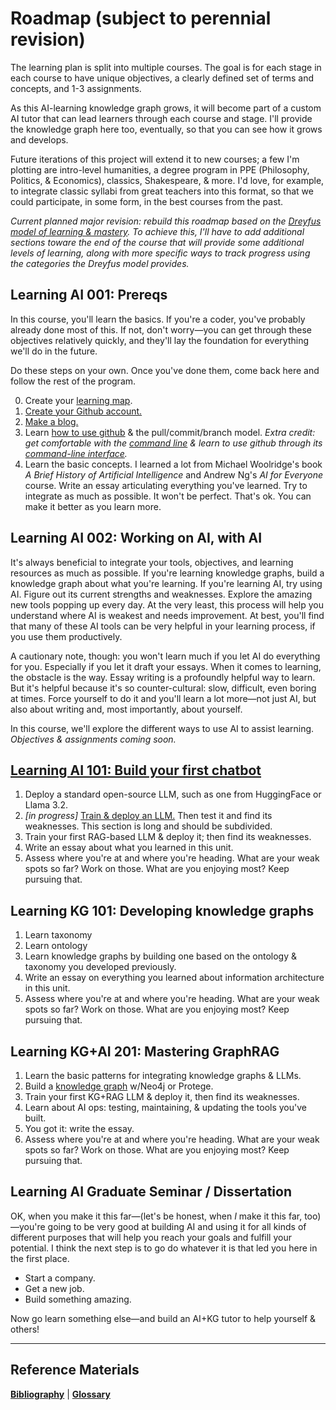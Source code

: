 # Roadmap (subject to perennial revision)

The learning plan is split into multiple courses. The goal is for each stage in each course to have unique objectives, a clearly defined set of terms and concepts, and 1-3 assignments.

As this AI-learning knowledge graph grows, it will become part of a custom AI tutor that can lead learners through each course and stage. I'll provide the knowledge graph here too, eventually, so that you can see how it grows and develops.

Future iterations of this project will extend it to new courses; a few I'm plotting are intro-level humanities, a degree program in PPE (Philosophy, Politics, & Economics), classics, Shakespeare, & more. I'd love, for example, to integrate classic syllabi from great teachers into this format, so that we could participate, in some form, in the best courses from the past.

*Current planned major revision: rebuild this roadmap based on the [Dreyfus model of learning & mastery](https://en.wikipedia.org/wiki/Dreyfus_model_of_skill_acquisition). To achieve this, I'll have to add additional sections toware the end of the course that will provide some additional levels of learning, along with more specific ways to track progress using the categories the Dreyfus model provides.* 

## Learning AI 001: Prereqs

In this course, you'll learn the basics. If you're a coder, you've probably already done most of this. If not, don't worry—you can get through these objectives relatively quickly, and they'll lay the foundation for everything we'll do in the future.

Do these steps on your own. Once you've done them, come back here and follow the rest of the program.

0. Create your [learning map](/ultralearning.md). 
1. [Create your Github account.](https://github.com/)
2. [Make a blog.](/makeablog.md)
3. Learn [how to use github](https://www.freecodecamp.org/news/guide-to-git-github-for-beginners-and-experienced-devs/) & the pull/commit/branch model. *Extra credit: get comfortable with the [command line](https://learnpythonthehardway.org/book/appendixa.html) & learn to use github through its [command-line interface](https://docs.github.com/en/github-cli/github-cli/quickstart).*
4. Learn the basic concepts. I learned a lot from Michael Woolridge's book *A Brief History of Artificial Intelligence* and Andrew Ng's *AI for Everyone* course. Write an essay articulating everything you've learned. Try to integrate as much as possible. It won't be perfect. That's ok. You can make it better as you learn more.

## Learning AI 002: Working on AI, with AI

It's always beneficial to integrate your tools, objectives, and learning resources as much as possible. If you're learning knowledge graphs, build a knowledge graph about what you're learning. If you're learning AI, try using AI. Figure out its current strengths and weaknesses. Explore the amazing new tools popping up every day. At the very least, this process will help you understand where AI is weakest and needs improvement. At best, you'll find that many of these AI tools can be very helpful in your learning process, if you use them productively.

A cautionary note, though: you won't learn much if you let AI do everything for you. Especially if you let it draft your essays. When it comes to learning, the obstacle is the way. Essay writing is a profoundly helpful way to learn. But it's helpful because it's so counter-cultural: slow, difficult, even boring at times. Force yourself to do it and you'll learn a lot more—not just AI, but also about writing and, most importantly, about yourself.

In this course, we'll explore the different ways to use AI to assist learning. *Objectives & assignments coming soon.*

## [Learning AI 101: Build your first chatbot](/Projects/101_building_ai_chatbots/101.1_intro.md)

1. Deploy a standard open-source LLM, such as one from HuggingFace or Llama 3.2. 
2. *[in progress]* [Train & deploy an LLM.](/simpleLLM.md) Then test it and find its weaknesses. This section is long and should be subdivided.
3. Train your first RAG-based LLM & deploy it; then find its weaknesses. 
4. Write an essay about what you learned in this unit.
5. Assess where you're at and where you're heading. What are your weak spots so far? Work on those. What are you enjoying most? Keep pursuing that.

## Learning KG 101: Developing knowledge graphs

1. Learn taxonomy
2. Learn ontology
3. Learn knowledge graphs by building one based on the ontology & taxonomy you developed previously.
4. Write an essay on everything you learned about information architecture in this unit.
5. Assess where you're at and where you're heading. What are your weak spots so far? Work on those. What are you enjoying most? Keep pursuing that.

## Learning KG+AI 201: Mastering GraphRAG

1. Learn the basic patterns for integrating knowledge graphs & LLMs.
2. Build a [knowledge graph](/Projects/Knowledge_Graphs/kg_intro.md) w/Neo4j or Protege.
3. Train your first KG+RAG LLM & deploy it, then find its weaknesses.
4. Learn about AI ops: testing, maintaining, & updating the tools you've built.
5. You got it: write the essay.
6. Assess where you're at and where you're heading. What are your weak spots so far? Work on those. What are you enjoying most? Keep pursuing that.

## Learning AI Graduate Seminar / Dissertation

OK, when you make it this far—(let's be honest, when *I* make it this far, too)—you're going to be very good at building AI and using it for all kinds of different purposes that will help you reach your goals and fulfill your potential. I think the next step is to go do whatever it is that led you here in the first place.

- Start a company.  
- Get a new job.  
- Build something amazing.  

Now go learn something else—and build an AI+KG tutor to help yourself & others!

-----

## Reference Materials ##

[**Bibliography**](/bibliography.md) | [**Glossary**](/glossary.md)
